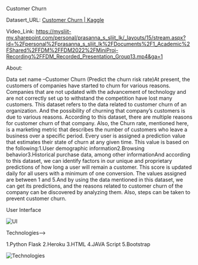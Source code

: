 Customer Churn

Datasert_URL: [ Customer Churn | Kaggle](https://www.kaggle.com/datasets/undersc0re/predict-the-churn-risk-rate)

Video_Link: https://mysliit-my.sharepoint.com/personal/prasanna_s_sliit_lk/_layouts/15/stream.aspx?id=%2Fpersonal%2Fprasanna_s_sliit_lk%2FDocuments%2F1_Academic%2FShared%2FFDM%2FFDM2022%2FMiniProj-Recording%2FFDM_Recorded_Presentation_Group13.mp4&ga=1

About:

Data set name –Customer Churn (Predict the churn risk rate)At present, the customers of companies have started to churn for various reasons. Companies that are not updated with the advancement of technology and are not correctly set up to withstand the competition have lost many customers. This dataset refers to the data related to customer churn of an organization. And the possibility of churning that company’s customers is due to various reasons. According to this dataset, there are multiple reasons for customer churn of that company. Also, the Churn rate, mentioned here, is a marketing metric that describes the number of customers who leave a business over a specific period. Every user is assigned a prediction value that estimates their state of churn at any given time. This value is based on the following:1.User demographic information2.Browsing behavior3.Historical purchase data, among other informationAnd according to this dataset, we can identify factors in our unique and proprietary predictions of how long a user will remain a customer. This score is updated daily for all users with a minimum of one conversion. The values assigned are between 1 and 5.And by using the data mentioned in this dataset, we can get its predictions, and the reasons related to customer churn of the company can be discovered by analyzing them. Also, steps can be taken to prevent customer churn.


User Interface

![UI](https://user-images.githubusercontent.com/89315780/200030608-36f7a137-e05d-4c01-af2f-fa559779dc36.jpg)

Technologies-->

1.Python Flask
2.Heroku
3.HTML
4.JAVA Script
5.Bootstrap

![Technologies](https://user-images.githubusercontent.com/89315780/200033270-7b360f3d-f923-4541-8fdc-bbaa6ee70018.jpg)

